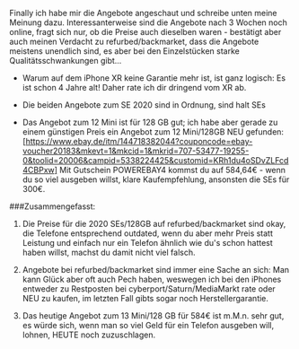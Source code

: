 Finally ich habe mir die Angebote angeschaut und schreibe unten meine Meinung dazu.
Interessanterweise sind die Angebote nach 3 Wochen noch online, fragt sich nur, ob die Preise auch dieselben waren - bestätigt aber auch meinen Verdacht zu refurbed/backmarket, dass die Angebote meistens unendlich sind, es aber bei den Einzelstücken starke Qualitätsschwankungen gibt...

- Warum auf dem iPhone XR keine Garantie mehr ist, ist ganz logisch: Es ist schon 4 Jahre alt! Daher rate ich dir dringend vom XR ab.

- Die beiden Angebote zum SE 2020 sind in Ordnung, sind halt SEs

- Das Angebot zum 12 Mini ist für 128 GB gut; ich habe aber gerade zu einem günstigen Preis ein Angebot zum 12 Mini/128GB NEU gefunden:
[https://www.ebay.de/itm/144718382044?couponcode=ebay-voucher20183&mkevt=1&mkcid=1&mkrid=707-53477-19255-0&toolid=20006&campid=5338224425&customid=KRh1du4oSDvZLFcd4CBPxw]
Mit Gutschein POWEREBAY4 kommst du auf 584,64€ - wenn du so viel ausgeben willst, klare Kaufempfehlung, ansonsten die SEs für 300€.

###Zusammengefasst:

1) Die Preise für die 2020 SEs/128GB auf refurbed/backmarket sind okay, die Telefone entsprechend outdated, wenn du aber mehr Preis statt Leistung und einfach nur ein Telefon ähnlich wie du's schon hattest haben willst, machst du damit nicht viel falsch.

2) Angebote bei refurbed/backmarket sind immer eine Sache an sich: Man kann Glück aber oft auch Pech haben, weswegen ich bei den iPhones entweder zu Restposten bei cyberport/Saturn/MediaMarkt rate oder NEU zu kaufen, im letzten Fall gibts sogar noch Herstellergarantie.

3) Das heutige Angebot zum 13 Mini/128 GB für 584€ ist m.M.n. sehr gut, es würde sich, wenn man so viel Geld für ein Telefon ausgeben will, lohnen, HEUTE noch zuzuschlagen.
